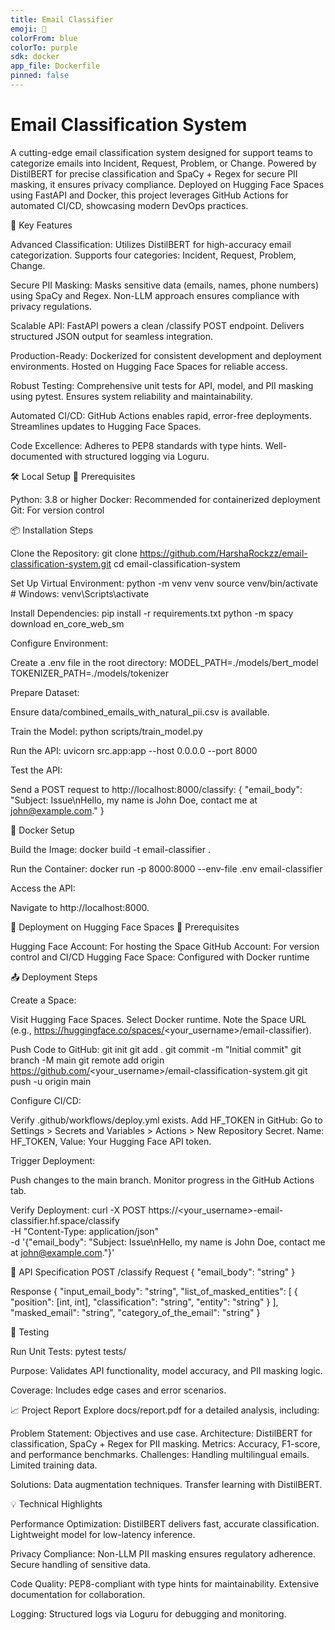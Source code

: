 ```yaml
---
title: Email Classifier
emoji: 📧
colorFrom: blue
colorTo: purple
sdk: docker
app_file: Dockerfile
pinned: false
---
```


# Email Classification System
A cutting-edge email classification system designed for support teams to categorize emails into Incident, Request, Problem, or Change. Powered by DistilBERT for precise classification and SpaCy + Regex for secure PII masking, it ensures privacy compliance. Deployed on Hugging Face Spaces using FastAPI and Docker, this project leverages GitHub Actions for automated CI/CD, showcasing modern DevOps practices.

🌟 Key Features

Advanced Classification:
Utilizes DistilBERT for high-accuracy email categorization.
Supports four categories: Incident, Request, Problem, Change.


Secure PII Masking:
Masks sensitive data (emails, names, phone numbers) using SpaCy and Regex.
Non-LLM approach ensures compliance with privacy regulations.


Scalable API:
FastAPI powers a clean /classify POST endpoint.
Delivers structured JSON output for seamless integration.


Production-Ready:
Dockerized for consistent development and deployment environments.
Hosted on Hugging Face Spaces for reliable access.


Robust Testing:
Comprehensive unit tests for API, model, and PII masking using pytest.
Ensures system reliability and maintainability.


Automated CI/CD:
GitHub Actions enables rapid, error-free deployments.
Streamlines updates to Hugging Face Spaces.


Code Excellence:
Adheres to PEP8 standards with type hints.
Well-documented with structured logging via Loguru.




🛠️ Local Setup
🔧 Prerequisites

Python: 3.8 or higher
Docker: Recommended for containerized deployment
Git: For version control

📦 Installation Steps

Clone the Repository:
git clone https://github.com/HarshaRockzz/email-classification-system.git
cd email-classification-system


Set Up Virtual Environment:
python -m venv venv
source venv/bin/activate  # Windows: venv\Scripts\activate


Install Dependencies:
pip install -r requirements.txt
python -m spacy download en_core_web_sm


Configure Environment:

Create a .env file in the root directory:
MODEL_PATH=./models/bert_model
TOKENIZER_PATH=./models/tokenizer




Prepare Dataset:

Ensure data/combined_emails_with_natural_pii.csv is available.


Train the Model:
python scripts/train_model.py


Run the API:
uvicorn src.app:app --host 0.0.0.0 --port 8000


Test the API:

Send a POST request to http://localhost:8000/classify:
{
  "email_body": "Subject: Issue\nHello, my name is John Doe, contact me at john@example.com."
}





🐳 Docker Setup

Build the Image:
docker build -t email-classifier .


Run the Container:
docker run -p 8000:8000 --env-file .env email-classifier


Access the API:

Navigate to http://localhost:8000.




🚀 Deployment on Hugging Face Spaces
🔧 Prerequisites

Hugging Face Account: For hosting the Space
GitHub Account: For version control and CI/CD
Hugging Face Space: Configured with Docker runtime

📤 Deployment Steps

Create a Space:

Visit Hugging Face Spaces.
Select Docker runtime.
Note the Space URL (e.g., https://huggingface.co/spaces/<your_username>/email-classifier).


Push Code to GitHub:
git init
git add .
git commit -m "Initial commit"
git branch -M main
git remote add origin https://github.com/<your_username>/email-classification-system.git
git push -u origin main


Configure CI/CD:

Verify .github/workflows/deploy.yml exists.
Add HF_TOKEN in GitHub:
Go to Settings > Secrets and Variables > Actions > New Repository Secret.
Name: HF_TOKEN, Value: Your Hugging Face API token.




Trigger Deployment:

Push changes to the main branch.
Monitor progress in the GitHub Actions tab.


Verify Deployment:
curl -X POST https://<your_username>-email-classifier.hf.space/classify \
     -H "Content-Type: application/json" \
     -d '{"email_body": "Subject: Issue\nHello, my name is John Doe, contact me at john@example.com."}'




🔗 API Specification
POST /classify
Request
{
  "email_body": "string"
}

Response
{
  "input_email_body": "string",
  "list_of_masked_entities": [
    {
      "position": [int, int],
      "classification": "string",
      "entity": "string"
    }
  ],
  "masked_email": "string",
  "category_of_the_email": "string"
}


🧪 Testing

Run Unit Tests:
pytest tests/


Purpose: Validates API functionality, model accuracy, and PII masking logic.

Coverage: Includes edge cases and error scenarios.



📈 Project Report
Explore docs/report.pdf for a detailed analysis, including:

Problem Statement: Objectives and use case.
Architecture: DistilBERT for classification, SpaCy + Regex for PII masking.
Metrics: Accuracy, F1-score, and performance benchmarks.
Challenges:
Handling multilingual emails.
Limited training data.


Solutions:
Data augmentation techniques.
Transfer learning with DistilBERT.




💡 Technical Highlights

Performance Optimization:
DistilBERT delivers fast, accurate classification.
Lightweight model for low-latency inference.


Privacy Compliance:
Non-LLM PII masking ensures regulatory adherence.
Secure handling of sensitive data.


Code Quality:
PEP8-compliant with type hints for maintainability.
Extensive documentation for collaboration.


Logging:
Structured logs via Loguru for debugging and monitoring.


